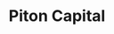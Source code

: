 ---
layout: firm_page
title: "Piton Capital"
id: "pitoncap.com"
permalink: "/pitoncapitalpitoncap.com/"
website: "https://www.pitoncap.com"
offices: "London (United Kingdom), Amsterdam (Netherlands)"
investment_stages: "Series A, Series B"
portfolio_companies: "FanDuel, Munch, Gringo, Ovoko, enmacc, Ferryhopper, Mediately"
portfolio_link: ""
investment_markets: "Network Effects Online Businesses (B2B/Enterprise, Software/SaaS, PropTech, Consumer Brands, HealthTech, Mobility, Gaming, Marketplace)"
founded_year: "2010"
description: "Piton Capital is a venture capital and growth equity firm headquartered in London, United Kingdom. Piton focuses exclusively on network effects businesses (marketplaces, exchanges and platforms)."
linkedin: "https://www.linkedin.com/company/3084460/"
twitter: ""
instagram: ""
team_page: ""
investor_type: "Venture Capital"
crunchbase: "https://www.crunchbase.com/organization/piton-capital"
pitchbook: "https://pitchbook.com/profiles/investor/54195-40"

# SEO Optimization
meta_title: "Piton Capital - VC Firm - projectstartups.com"
meta_description: "Piton Capital, Piton Capital is a venture capital and growth equity firm headquartered in London, United Kingdom. Piton focuses exclusively on network effects busine..."
meta_keywords: "Piton Capital, Network Effects Online Businesses (B2B/Enterprise, Software/SaaS, PropTech, Consumer Brands, HealthTech, Mobility, Gaming, Marketplace), VC firm, venture capital, startup investor, projectstartups.com"
canonical_url: "https://vc.projectstartups.com/pitoncapitalpitoncap.com/"
---